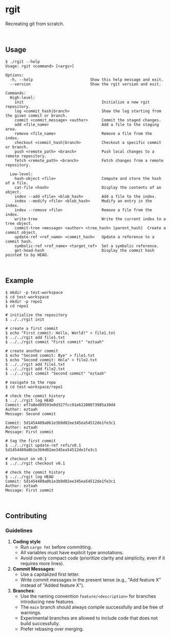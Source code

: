 # rgit

Recreating git from scratch.

<br>

## Usage 

```
$ ./rgit --help
Usage: rgit <command> [<args>]

Options:
  -h, --help                         Show this help message and exit.
  --version                          Show the rgit version and exit.

Commands:
  High-level:
    init                                  Initialize a new rgit repository.
    log <commit_hash|branch>              Show the log starting from the given commit or branch.
    commit <commit_message> <author>      Commit the staged changes.
    add <file_name>                       Add a file to the staging area.
    remove <file_name>                    Remove a file from the index.
    checkout <commit_hash|branch>         Checkout a specific commit or branch.
    push <remote_path> <branch>           Push local changes to a remote repository.
    fetch <remote_path> <branch>          Fetch changes from a remote repository.

  Low-level:
    hash-object <file>                    Compute and store the hash of a file.
    cat-file <hash>                       Display the contents of an object.
    index --add <file> <blob_hash>        Add a file to the index.
    index --modify <file> <blob_hash>     Modify an entry in the index.
    index --remove <file>                 Remove a file from the index.
    write-tree                            Write the current index to a tree object.
    commit-tree <message> <author> <tree_hash> [parent_hash]  Create a commit object.
    update-ref <ref_name> <commit_hash>   Update a reference to a commit hash.
    symbolic-ref <ref_name> <target_ref>  Set a symbolic reference.
    get-head-hash                         Display the commit hash pointed to by HEAD.
```

<br>

## Example

```
$ mkdir -p test-workspace
$ cd test-workspace
$ mkdir -p repo1
$ cd repo1

# initialize the repository
$ ../../rgit init

# create a first commit
$ echo "First commit: Hello, World!" > file1.txt
$ ../../rgit add file1.txt
$ ../../rgit commit "First commit" "eztaah"

# create another commit
$ echo "Second commit: Bye" > file1.txt
$ echo "Second commit: Hola" > file2.txt
$ ../../rgit add file1.txt
$ ../../rgit add file2.txt
$ ../../rgit commit "Second commit" "eztaah"

# navigate to the repo
$ cd test-workspace/repo1 

# check the commit history
$ ../../rgit log HEAD
Commit: ef7a8ed89593e0d327fcc91e62200073985a30d4
Author: eztaah
Message: Second commit

Commit: 5d1454489a0b1e3b9d02ee345ea54512de1fe3c1
Author: eztaah
Message: First commit

# tag the first commit 
$ ../../rgit update-ref refs/v0.1 5d1454489a0b1e3b9d02ee345ea54512de1fe3c1

# checkout on v0.1
$ ../../rgit checkout v0.1

# check the commit history 
$ ../../rgit log HEAD
Commit: 5d1454489a0b1e3b9d02ee345ea54512de1fe3c1
Author: eztaah
Message: First commit
```

<br>

## Contributing

### Guidelines 
1. **Coding style**
    - Run `cargo fmt` before committing.
    - All variables must have explicit type annotations.
    - Avoid overly compact code (prioritize clarity and simplicity, even if it requires more lines).
2. **Commit Messages**:
   - Use a capitalized first letter.
   - Write commit messages in the present tense (e.g., "Add feature X" instead of "Added feature X").
3. **Branches**:
   - Use the naming convention `feature/<description>` for branches introducing new features.
   - The `main` branch should always compile successfully and be free of warnings.
   - Experimental branches are allowed to include code that does not build successfully.
   - Prefer rebasing over merging.
